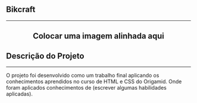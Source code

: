 ## Bikcraft

---

## <p align = "center">Colocar uma imagem alinhada aqui</p>

## Descrição do Projeto

---

O projeto foi desenvolvido como um trabalho final aplicando os conhecimentos aprendidos no curso de HTML e CSS do Origamid.
Onde foram aplicados conhecimentos de (escrever algumas habilidades aplicadas).
